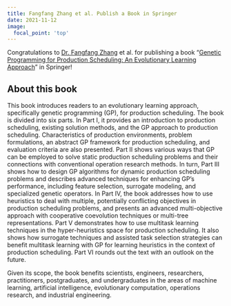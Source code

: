 ```yaml
---
title: Fangfang Zhang et al. Publish a Book in Springer
date: 2021-11-12
image:
  focal_point: 'top'
---
```


Congratulations to <a href="https://fangfang-zhang.github.io">Dr. Fangfang Zhang</a> et al. for publishing a book “<a href="https://link.springer.com/book/10.1007/978-981-16-4859-5">Genetic Programming for Production Scheduling: An Evolutionary Learning Approach</a>” in Springer!

<!--more-->

## About this book

This book introduces readers to an evolutionary learning approach, specifically genetic programming (GP), for production scheduling. The book is divided into six parts. In Part I, it provides an introduction to production scheduling, existing solution methods, and the GP approach to production scheduling. Characteristics of production environments, problem formulations, an abstract GP framework for production scheduling, and evaluation criteria are also presented. Part II shows various ways that GP can be employed to solve static production scheduling problems and their connections with conventional operation research methods. In turn, Part III shows how to design GP algorithms for dynamic production scheduling problems and describes advanced techniques for enhancing GP’s performance, including feature selection, surrogate modeling, and specialized genetic operators. In Part IV, the book addresses how to use heuristics to deal with multiple, potentially conflicting objectives in production scheduling problems, and presents an advanced multi-objective approach with cooperative coevolution techniques or multi-tree representations. Part V demonstrates how to use multitask learning techniques in the hyper-heuristics space for production scheduling. It also shows how surrogate techniques and assisted task selection strategies can benefit multitask learning with GP for learning heuristics in the context of production scheduling. Part VI rounds out the text with an outlook on the future.

Given its scope, the book benefits scientists, engineers, researchers, practitioners, postgraduates, and undergraduates in the areas of machine learning, artificial intelligence, evolutionary computation, operations research, and industrial engineering.

